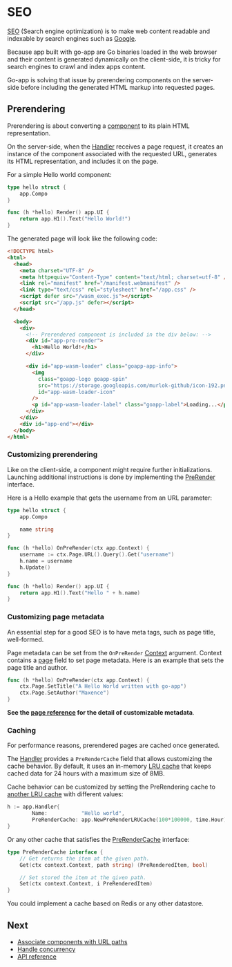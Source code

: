 # SEO

[SEO](https://en.wikipedia.org/wiki/Search_engine_optimization) (Search engine optimization) is to make web content readable and indexable by search engines such as [Google](https://google.com).

Because app built with go-app are Go binaries loaded in the web browser and their content is generated dynamically on the client-side, it is tricky for search engines to crawl and index apps content.

Go-app is solving that issue by prerendering components on the server-side before including the generated HTML markup into requested pages.

## Prerendering

Prerendering is about converting a [component](/components) to its plain HTML representation.

On the server-side, when the [Handler](/reference#Handler) receives a page request, it creates an instance of the component associated with the requested URL, generates its HTML representation, and includes it on the page.

For a simple Hello world component:

```go
type hello struct {
	app.Compo
}

func (h *hello) Render() app.UI {
	return app.H1().Text("Hello World!")
}
```

The generated page will look like the following code:

```html
<!DOCTYPE html>
<html>
  <head>
    <meta charset="UTF-8" />
    <meta httpequiv="Content-Type" content="text/html; charset=utf-8" />
    <link rel="manifest" href="/manifest.webmanifest" />
    <link type="text/css" rel="stylesheet" href="/app.css" />
    <script defer src="/wasm_exec.js"></script>
    <script src="/app.js" defer></script>
  </head>

  <body>
    <div>
      <!-- Prerendered component is included in the div below: -->
      <div id="app-pre-render">
        <h1>Hello World!</h1>
      </div>

      <div id="app-wasm-loader" class="goapp-app-info">
        <img
          class="goapp-logo goapp-spin"
          src="https://storage.googleapis.com/murlok-github/icon-192.png"
          id="app-wasm-loader-icon"
        />
        <p id="app-wasm-loader-label" class="goapp-label">Loading...</p>
      </div>
    </div>
    <div id="app-end"></div>
  </body>
</html>
```

### Customizing prerendering

Like on the client-side, a component might require further initializations. Launching additional instructions is done by implementing the [PreRender](/reference#PreRenderer) interface.

Here is a Hello example that gets the username from an URL parameter:

```go
type hello struct {
	app.Compo

	name string
}

func (h *hello) OnPreRender(ctx app.Context) {
	username := ctx.Page.URL().Query().Get("username")
	h.name = username
	h.Update()
}

func (h *hello) Render() app.UI {
	return app.H1().Text("Hello " + h.name)
}
```

### Customizing page metadata

An essential step for a good SEO is to have meta tags, such as page title, well-formed.

Page metadata can be set from the `OnPreRender` [Context](/reference#Context) argument. Context contains a [page](/reference#Page) field to set page metadata. Here is an example that sets the page title and author.

```go
func (h *hello) OnPreRender(ctx app.Context) {
	ctx.Page.SetTitle("A Hello World written with go-app")
	ctx.Page.SetAuthor("Maxence")
}
```

**See the [page reference](/reference#Page) for the detail of customizable metadata**.

### Caching

For performance reasons, prerendered pages are cached once generated.

The [Handler](/reference#Handler) provides a `PreRenderCache` field that allows customizing the cache behavior. By default, it uses an in-memory [LRU cache](<https://en.wikipedia.org/wiki/Cache_replacement_policies#Least_recently_used_(LRU)>) that keeps cached data for 24 hours with a maximum size of 8MB.

Cache behavior can be customized by setting the PreRendering cache to [another LRU cache](/reference#NewPreRenderLRUCache) with different values:

```go
h := app.Handler{
		Name:           "Hello world",
		PreRenderCache: app.NewPreRenderLRUCache(100*100000, time.Hour), // 10MB/1hour
}
```

Or any other cache that satisfies the [PreRenderCache](/reference#PreRenderCache) interface:

```go
type PreRenderCache interface {
    // Get returns the item at the given path.
    Get(ctx context.Context, path string) (PreRenderedItem, bool)

    // Set stored the item at the given path.
    Set(ctx context.Context, i PreRenderedItem)
}
```

You could implement a cache based on Redis or any other datastore.

## Next

- [Associate components with URL paths](/routing)
- [Handle concurrency](/concurrency)
- [API reference](/reference)
